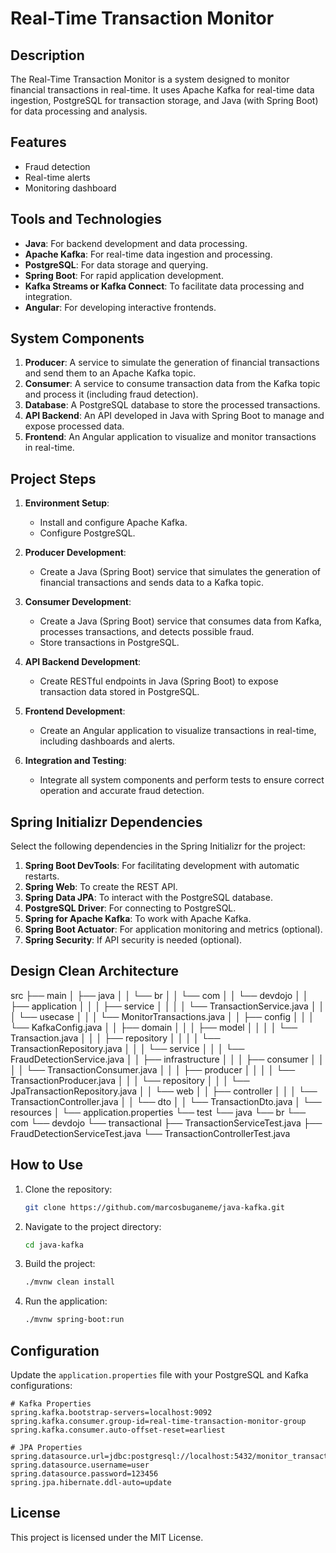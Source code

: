 
# Real-Time Transaction Monitor

## Description
The Real-Time Transaction Monitor is a system designed to monitor financial transactions in real-time. It uses Apache Kafka for real-time data ingestion, PostgreSQL for transaction storage, and Java (with Spring Boot) for data processing and analysis.

## Features
- Fraud detection
- Real-time alerts
- Monitoring dashboard

## Tools and Technologies
- **Java**: For backend development and data processing.
- **Apache Kafka**: For real-time data ingestion and processing.
- **PostgreSQL**: For data storage and querying.
- **Spring Boot**: For rapid application development.
- **Kafka Streams or Kafka Connect**: To facilitate data processing and integration.
- **Angular**: For developing interactive frontends.

## System Components
1. **Producer**: A service to simulate the generation of financial transactions and send them to an Apache Kafka topic.
2. **Consumer**: A service to consume transaction data from the Kafka topic and process it (including fraud detection).
3. **Database**: A PostgreSQL database to store the processed transactions.
4. **API Backend**: An API developed in Java with Spring Boot to manage and expose processed data.
5. **Frontend**: An Angular application to visualize and monitor transactions in real-time.

## Project Steps
1. **Environment Setup**:
   - Install and configure Apache Kafka.
   - Configure PostgreSQL.

2. **Producer Development**:
   - Create a Java (Spring Boot) service that simulates the generation of financial transactions and sends data to a Kafka topic.

3. **Consumer Development**:
   - Create a Java (Spring Boot) service that consumes data from Kafka, processes transactions, and detects possible fraud.
   - Store transactions in PostgreSQL.

4. **API Backend Development**:
   - Create RESTful endpoints in Java (Spring Boot) to expose transaction data stored in PostgreSQL.

5. **Frontend Development**:
   - Create an Angular application to visualize transactions in real-time, including dashboards and alerts.

6. **Integration and Testing**:
   - Integrate all system components and perform tests to ensure correct operation and accurate fraud detection.

## Spring Initializr Dependencies
Select the following dependencies in the Spring Initializr for the project:

1. **Spring Boot DevTools**: For facilitating development with automatic restarts.
2. **Spring Web**: To create the REST API.
3. **Spring Data JPA**: To interact with the PostgreSQL database.
4. **PostgreSQL Driver**: For connecting to PostgreSQL.
5. **Spring for Apache Kafka**: To work with Apache Kafka.
6. **Spring Boot Actuator**: For application monitoring and metrics (optional).
7. **Spring Security**: If API security is needed (optional).

## Design Clean Architecture

src
├── main
│   ├── java
│   │   └── br
│   │       └── com
│   │           └── devdojo
│   │               ├── application
│   │               │   ├── service
│   │               │   │   └── TransactionService.java
│   │               │   └── usecase
│   │               │       └── MonitorTransactions.java
│   │               ├── config
│   │               │   └── KafkaConfig.java
│   │               ├── domain
│   │               │   ├── model
│   │               │   │   └── Transaction.java
│   │               │   ├── repository
│   │               │   │   └── TransactionRepository.java
│   │               │   └── service
│   │               │       └── FraudDetectionService.java
│   │               ├── infrastructure
│   │               │   ├── consumer
│   │               │   │   └── TransactionConsumer.java
│   │               │   ├── producer
│   │               │   │   └── TransactionProducer.java
│   │               │   └── repository
│   │               │       └── JpaTransactionRepository.java
│   │               └── web
│   │                   ├── controller
│   │                   │   └── TransactionController.java
│   │                   └── dto
│   │                       └── TransactionDto.java
│   └── resources
│       └── application.properties
└── test
    └── java
        └── br
            └── com
                └── devdojo
                    └── transactional
                        ├── TransactionServiceTest.java
                        ├── FraudDetectionServiceTest.java
                        └── TransactionControllerTest.java



## How to Use
1. Clone the repository:
   ```bash
   git clone https://github.com/marcosbuganeme/java-kafka.git
   ```
2. Navigate to the project directory:
   ```bash
   cd java-kafka
   ```
3. Build the project:
   ```bash
   ./mvnw clean install
   ```
4. Run the application:
   ```bash
   ./mvnw spring-boot:run
   ```

## Configuration
Update the `application.properties` file with your PostgreSQL and Kafka configurations:

```properties
# Kafka Properties
spring.kafka.bootstrap-servers=localhost:9092
spring.kafka.consumer.group-id=real-time-transaction-monitor-group
spring.kafka.consumer.auto-offset-reset=earliest

# JPA Properties
spring.datasource.url=jdbc:postgresql://localhost:5432/monitor_transactions_db
spring.datasource.username=user
spring.datasource.password=123456
spring.jpa.hibernate.ddl-auto=update
```

## License
This project is licensed under the MIT License.
